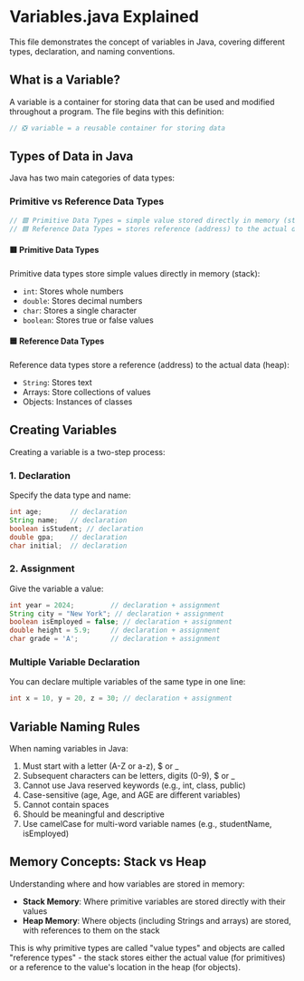 # Variables.java Explained

This file demonstrates the concept of variables in Java, covering different types, declaration, and naming conventions.

## What is a Variable?

A variable is a container for storing data that can be used and modified throughout a program. The file begins with this definition:

```java
// ❎ variable = a reusable container for storing data
```

## Types of Data in Java

Java has two main categories of data types:

### Primitive vs Reference Data Types

```java
// 🟥 Primitive Data Types = simple value stored directly in memory (stack)
// 🟦 Reference Data Types = stores reference (address) to the actual data (heap)
```

#### 🟥 Primitive Data Types
Primitive data types store simple values directly in memory (stack):
- `int`: Stores whole numbers
- `double`: Stores decimal numbers
- `char`: Stores a single character
- `boolean`: Stores true or false values

#### 🟦 Reference Data Types
Reference data types store a reference (address) to the actual data (heap):
- `String`: Stores text
- Arrays: Store collections of values
- Objects: Instances of classes

## Creating Variables

Creating a variable is a two-step process:

### 1. Declaration
Specify the data type and name:

```java
int age;       // declaration
String name;   // declaration
boolean isStudent; // declaration
double gpa;    // declaration
char initial;  // declaration
```

### 2. Assignment
Give the variable a value:

```java
int year = 2024;         // declaration + assignment
String city = "New York"; // declaration + assignment
boolean isEmployed = false; // declaration + assignment
double height = 5.9;     // declaration + assignment
char grade = 'A';        // declaration + assignment
```

### Multiple Variable Declaration

You can declare multiple variables of the same type in one line:

```java
int x = 10, y = 20, z = 30; // declaration + assignment
```

## Variable Naming Rules

When naming variables in Java:

1. Must start with a letter (A-Z or a-z), $ or _
2. Subsequent characters can be letters, digits (0-9), $ or _
3. Cannot use Java reserved keywords (e.g., int, class, public)
4. Case-sensitive (age, Age, and AGE are different variables)
5. Cannot contain spaces
6. Should be meaningful and descriptive
7. Use camelCase for multi-word variable names (e.g., studentName, isEmployed)

## Memory Concepts: Stack vs Heap

Understanding where and how variables are stored in memory:

- **Stack Memory**: Where primitive variables are stored directly with their values
- **Heap Memory**: Where objects (including Strings and arrays) are stored, with references to them on the stack

This is why primitive types are called "value types" and objects are called "reference types" - the stack stores either the actual value (for primitives) or a reference to the value's location in the heap (for objects).
